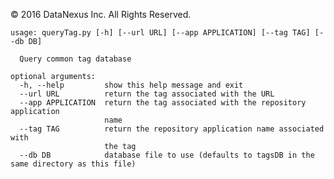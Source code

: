 &copy; 2016 DataNexus Inc.  All Rights Reserved.

    usage: queryTag.py [-h] [--url URL] [--app APPLICATION] [--tag TAG] [--db DB]

      Query common tag database

    optional arguments:
      -h, --help         show this help message and exit
      --url URL          return the tag associated with the URL
      --app APPLICATION  return the tag associated with the repository application
                         name
      --tag TAG          return the repository application name associated with
                         the tag
      --db DB            database file to use (defaults to tagsDB in the same directory as this file)